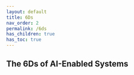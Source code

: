 ```yaml
---
layout: default
title: 6Ds
nav_order: 2
permalink: /6ds
has_children: true
has_toc: true
---
```


## The 6Ds of AI-Enabled Systems
